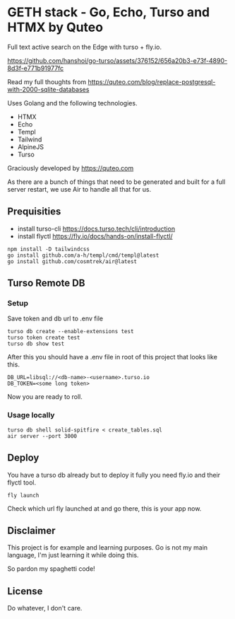 # GETH stack - Go, Echo, Turso and HTMX  by Quteo

Full text active search on the Edge with turso + fly.io. 


https://github.com/hanshoi/go-turso/assets/376152/656a20b3-e73f-4890-8d3f-e771b91977fc


Read my full thoughts from https://quteo.com/blog/replace-postgresql-with-2000-sqlite-databases

Uses Golang and the following technologies.

- HTMX
- Echo
- Templ
- Tailwind
- AlpineJS
- Turso

Graciously developed by https://quteo.com

As there are a bunch of things that need to be generated and built for a full server restart, we use Air to handle all that for us.

## Prequisities

- install turso-cli https://docs.turso.tech/cli/introduction
- install flyctl https://fly.io/docs/hands-on/install-flyctl/

```shell
npm install -D tailwindcss
go install github.com/a-h/templ/cmd/templ@latest
go install github.com/cosmtrek/air@latest
```

## Turso Remote DB

### Setup

Save token and db url to .env file
```shell
turso db create --enable-extensions test
turso token create test
turso db show test
```
After this you should have a .env file in root of this project that looks like this.

```shell
DB_URL=libsql://<db-name>-<username>.turso.io
DB_TOKEN=<some long token>
```
Now you are ready to roll.

### Usage locally

```shell
turso db shell solid-spitfire < create_tables.sql
air server --port 3000
```

## Deploy

You have a turso db already but to deploy it fully you need fly.io and their flyctl tool. 
```shell
fly launch
```
Check which url fly launched at and go there, this is your app now.



## Disclaimer

This project is for example and learning purposes. Go is not my main language, I'm just learning it while doing this.

So pardon my spaghetti code!

## License

Do whatever, I don't care.
